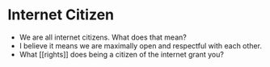 # Internet Citizen

- We are all internet citizens. What does that mean?
- I believe it means we are maximally open and respectful with each other.
- What [[rights]] does being a citizen of the internet grant you?

